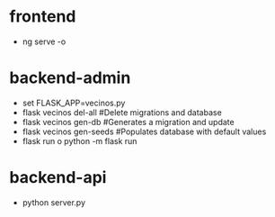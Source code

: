 # frontend
* ng serve -o


# backend-admin
* set FLASK_APP=vecinos.py
* flask vecinos del-all #Delete migrations and database
* flask vecinos gen-db #Generates a migration and update
* flask vecinos gen-seeds #Populates database with default values
* flask run o python -m flask run

# backend-api
* python server.py
